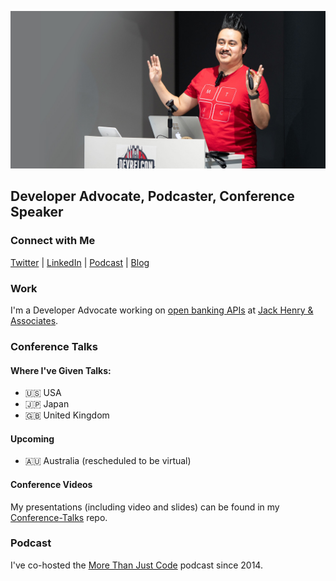 ![Jaime Lopez Jr](https://github.com/DevWithTheHair/DevWithTheHair/blob/master/jaime-lopez-jr.jpg)

## Developer Advocate, Podcaster, Conference Speaker

### Connect with Me

[Twitter](https://twitter.com/devwiththehair) | [LinkedIn](https://www.linkedin.com/in/jaime-lopez-jr-247b968/) | [Podcast](http://mtjc.fm) | [Blog](http://www.devwiththehair.com)

### Work

I'm a Developer Advocate working on [open banking APIs](https://banno.com/digital-toolkit/) at [Jack Henry & Associates](https://www.jackhenry.com).

### Conference Talks

#### Where I've Given Talks: 

- 🇺🇸 USA
- 🇯🇵 Japan
- 🇬🇧 United Kingdom

#### Upcoming

- 🇦🇺 Australia (rescheduled to be virtual)

#### Conference Videos

My presentations (including video and slides) can be found in my [Conference-Talks](https://github.com/DevWithTheHair/Conference-Talks) repo.

### Podcast

I've co-hosted the [More Than Just Code](http://mtjc.fm) podcast since 2014.
